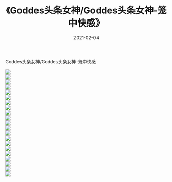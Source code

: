 ﻿---
layout: post
title:  《Goddes头条女神/Goddes头条女神-笼中快感》
date:   2021-02-04
img: http://img.660000.xyz/Sharelink/网络美图/2021/Goddes头条女神/Goddes头条女神-笼中快感/000.jpg
categories: [美女, 清纯, 唯美]
---

Goddes头条女神/Goddes头条女神-笼中快感

 ![](http://img.660000.xyz/Sharelink/网络美图/2021/Goddes头条女神/Goddes头条女神-笼中快感/001.jpg) <br>![](http://img.660000.xyz/Sharelink/网络美图/2021/Goddes头条女神/Goddes头条女神-笼中快感/002.jpg) <br>![](http://img.660000.xyz/Sharelink/网络美图/2021/Goddes头条女神/Goddes头条女神-笼中快感/003.jpg) <br>![](http://img.660000.xyz/Sharelink/网络美图/2021/Goddes头条女神/Goddes头条女神-笼中快感/004.jpg) <br>![](http://img.660000.xyz/Sharelink/网络美图/2021/Goddes头条女神/Goddes头条女神-笼中快感/005.jpg) <br>![](http://img.660000.xyz/Sharelink/网络美图/2021/Goddes头条女神/Goddes头条女神-笼中快感/006.jpg) <br>![](http://img.660000.xyz/Sharelink/网络美图/2021/Goddes头条女神/Goddes头条女神-笼中快感/007.jpg) <br>![](http://img.660000.xyz/Sharelink/网络美图/2021/Goddes头条女神/Goddes头条女神-笼中快感/008.jpg) <br>![](http://img.660000.xyz/Sharelink/网络美图/2021/Goddes头条女神/Goddes头条女神-笼中快感/009.jpg) <br>![](http://img.660000.xyz/Sharelink/网络美图/2021/Goddes头条女神/Goddes头条女神-笼中快感/010.jpg) <br>![](http://img.660000.xyz/Sharelink/网络美图/2021/Goddes头条女神/Goddes头条女神-笼中快感/011.jpg) <br>![](http://img.660000.xyz/Sharelink/网络美图/2021/Goddes头条女神/Goddes头条女神-笼中快感/012.jpg) <br>![](http://img.660000.xyz/Sharelink/网络美图/2021/Goddes头条女神/Goddes头条女神-笼中快感/013.jpg) <br>![](http://img.660000.xyz/Sharelink/网络美图/2021/Goddes头条女神/Goddes头条女神-笼中快感/014.jpg) <br>![](http://img.660000.xyz/Sharelink/网络美图/2021/Goddes头条女神/Goddes头条女神-笼中快感/015.jpg) <br>![](http://img.660000.xyz/Sharelink/网络美图/2021/Goddes头条女神/Goddes头条女神-笼中快感/016.jpg) <br>![](http://img.660000.xyz/Sharelink/网络美图/2021/Goddes头条女神/Goddes头条女神-笼中快感/017.jpg) <br>![](http://img.660000.xyz/Sharelink/网络美图/2021/Goddes头条女神/Goddes头条女神-笼中快感/018.jpg) <br>![](http://img.660000.xyz/Sharelink/网络美图/2021/Goddes头条女神/Goddes头条女神-笼中快感/019.jpg) <br>![](http://img.660000.xyz/Sharelink/网络美图/2021/Goddes头条女神/Goddes头条女神-笼中快感/020.jpg) <br>![](http://img.660000.xyz/Sharelink/网络美图/2021/Goddes头条女神/Goddes头条女神-笼中快感/021.jpg) <br>